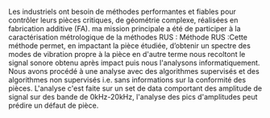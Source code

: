 Les industriels ont besoin de méthodes performantes et fiables pour contrôler leurs pièces critiques, de géométrie complexe, réalisées en fabrication additive (FA). ma mission principale a été de participer à la caractérisation métrologique de la méthodes  RUS : 
Méthode RUS :Cette méthode permet, en impactant la pièce étudiée, d’obtenir un spectre des modes de vibration propre à la pièce en d'autre terme nous recoltont le signal sonore obtenu après impact puis nous l'analysons informatiquement.
Nous avons procédé à une analyse avec des algorithmes supervisés et des algorithmes non supervisés i.e. sans informations sur la conformité des pièces.
L'analyse c'est faite sur un set de data comportant des amplitude de signal sur des bande de 0kHz-20kHz, l'analyse des pics d'amplitudes peut prédire un défaut de pièce.
